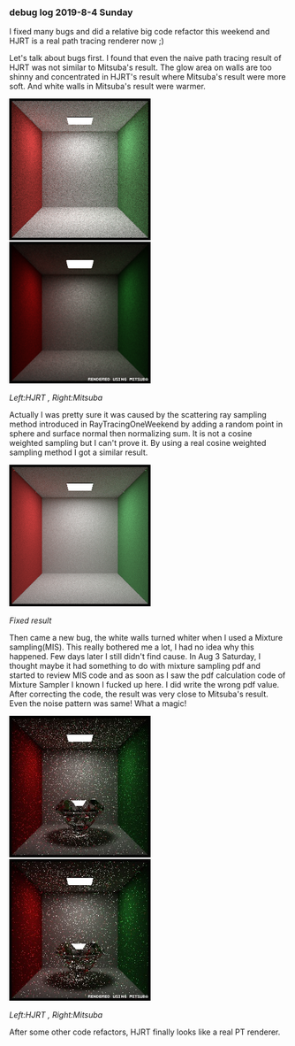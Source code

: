 ### debug log 2019-8-4 Sunday

I fixed many bugs and did a relative big code refactor this weekend and HJRT is a real path tracing renderer now ;)

Let's talk about bugs first. I found that even the naive path tracing result of HJRT was not similar to Mitsuba's result. The glow area on walls are too shinny and concentrated in HJRT's result where Mitsuba's result were more soft. And white walls in Mitsuba's result were warmer.

![](img/originalBox.png) ![](img/mitsubaBox.png) 

*Left:HJRT , Right:Mitsuba*

Actually I was pretty sure it was caused by the scattering ray sampling method introduced in RayTracingOneWeekend by adding a random point in sphere and surface normal then normalizing sum. It is not a cosine weighted sampling but I can't prove it.
By using a real cosine weighted sampling method I got a similar result.

![](img/fixedBox.png)

*Fixed result*

Then came a new bug, the white walls turned whiter when I used a Mixture sampling(MIS). This really bothered me a lot, I had no idea why this happened. Few days later I still didn't find cause.
In Aug 3 Saturday, I thought maybe it had something to do with mixture sampling pdf and started to review MIS code and as soon as I saw the pdf calculation code of Mixture Sampler I known I fucked up here. I did write the wrong pdf value. After correcting the code, the result was very close to Mitsuba's result. Even the noise pattern was same! What a magic!

![](img/HJRTDiamond.jpg) ![](img/MitsubaDiamond.jpg)

*Left:HJRT , Right:Mitsuba*

After some other code refactors, HJRT finally looks like a real PT renderer.